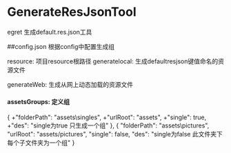 # GenerateResJsonTool
egret 生成default.res.json工具

##config.json
根据config中配置生成组

resource: 项目resource根路径
generatelocal: 生成defaultresjson键值命名的资源文件

generateWeb: 生成从网上动态加载的资源文件

#### assetsGroups: 定义组
{
    +"folderPath": "assets\\singles",
    +"urlRoot": "assets",
    +"single": true,
    +"des": "single为true 只生成一个组"
},
{
    "folderPath": "assets\\pictures",
    "urlRoot": "assets/pictures",
    "single": false,
    "des": "single为false 此文件夹下每个子文件夹为一个组"
}
